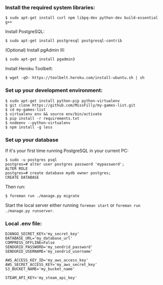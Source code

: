 ### Install the required system libraries:

    $ sudo apt-get install curl npm libpq-dev python-dev build-essential g++

Install PostgreSQL:

    $ sudo apt-get install postgresql postgresql-contrib

(Optional) Install pgAdmin III:

    $ sudo apt-get install pgadmin3

Install Heroku Toolbelt:

    $ wget -qO- https://toolbelt.heroku.com/install-ubuntu.sh | sh

### Set up your development environment:

    $ sudo apt-get install python-pip python-virtualenv
    $ git clone https://github.com/MissFilly/my-games-list.git
    $ cd my-games-list
    $ virtualenv env && source env/bin/activate
    $ pip install -r requirements.txt
    $ nodeenv --python-virtualenv
    $ npm install -g less

### Set up your database

If it's your first time running PostgreSQL in your current PC:

    $ sudo -u postgres psql
    postgres=# alter user postgres password 'mypassword';
    ALTER ROLE
    postgres=# create database mydb owner postgres;
    CREATE DATABASE

Then run:

    $ foreman run ./manage.py migrate

Start the local server either running `foreman start` or `foreman run ./manage.py runserver`.

### Local .env file:

    DJANGO_SECRET_KEY='my_secret_key'
    DATABASE_URL='my_database_url'
    COMPRESS_OFFLINE=False
    SENDGRID_PASSWORD='my_sendrid_password'
    SENDGRID_USERNAME='my_sendrid_username'
    
    AWS_ACCESS_KEY_ID='my_aws_access_key'
    AWS_SECRET_ACCESS_KEY='my_aws_secret_key'
    S3_BUCKET_NAME='my_bucket_name'
    
    STEAM_API_KEY='my_steam_api_key'
